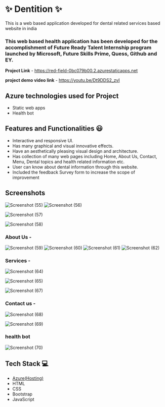 # ✨  Dentition ✨

This is a web based application developed for dental related services based website in india

### This web based health application has been developed for the accomplishment of Future Ready Talent Internship program launched by Microsoft, Future Skills Prime, Quess, Github and EY.


**Project Link** - https://red-field-0bc079b00.2.azurestaticapps.net

**project demo video link** - https://youtu.be/Dt9DDS2_zvI

## Azure technologies used for Project

- Static web apps
- Health bot

## Features and Functionalities 😃

- Interactive and responsive UI.
- Has many graphical and visual innovative effects.
- Have an aesthetically pleasing visual design and architecture.
- Has collection of many web pages including Home, About Us, Contact, Menu, Dental topics and health related information etc.
- User can know about dental information through this website.
- Included the feedback Survey form to increase the scope of improvement 

## Screenshots
![Screenshot (55)](https://user-images.githubusercontent.com/119277393/212461098-65991f6d-a81a-4279-beb7-d6a6f728aff1.png)
![Screenshot (56)](https://user-images.githubusercontent.com/119277393/212461106-8160ccce-5e01-490b-bb48-ef6cab7ea31e.png)

![Screenshot (57)](https://user-images.githubusercontent.com/119277393/212461114-bbc2a11d-c292-4821-8db5-7c96b1395398.png)


![Screenshot (58)](https://user-images.githubusercontent.com/119277393/212461127-a9137533-f798-4016-a973-92ee03036f4d.png)


   

### About Us -
![Screenshot (59)](https://user-images.githubusercontent.com/119277393/212461150-63c23745-4ff7-4323-9162-784d29a50b82.png)
![Screenshot (60)](https://user-images.githubusercontent.com/119277393/212461156-0b2c3824-6776-42fb-89c5-2010add0f527.png)
![Screenshot (61)](https://user-images.githubusercontent.com/119277393/212461159-58efb3d1-8f85-4ca7-b89e-98e94aaa9c97.png)
![Screenshot (62)](https://user-images.githubusercontent.com/119277393/212461166-8bebb60a-d1d9-4ef4-ac6b-862b61540c23.png)




### Services -
![Screenshot (64)](https://user-images.githubusercontent.com/119277393/212461186-d696db9f-283a-4330-8133-3544d3049f78.png)

![Screenshot (65)](https://user-images.githubusercontent.com/119277393/212461192-d2bc5c07-cfcc-4125-a4e9-4256dd4e56f3.png)

![Screenshot (67)](https://user-images.githubusercontent.com/119277393/212461198-e553a4a9-65e4-42c6-89dc-157bd780fc6c.png)


### Contact us -
![Screenshot (68)](https://user-images.githubusercontent.com/119277393/212461202-65fbfa26-14c0-41c7-ae8e-d165fe5c6073.png)

![Screenshot (69)](https://user-images.githubusercontent.com/119277393/212461204-7e2f3cb8-fbee-46a4-b1bb-a1a1dc9b9ee5.png)



### health bot

![Screenshot (70)](https://user-images.githubusercontent.com/119277393/212461219-df602c0a-fbcf-4572-887f-aa87c76ac9d7.png)




## Tech Stack 💻

- [Azure(Hosting)](https://azure.microsoft.com/en-in/features/azure-portal/)
- HTML
- CSS
- Bootstrap
- JavaScript
